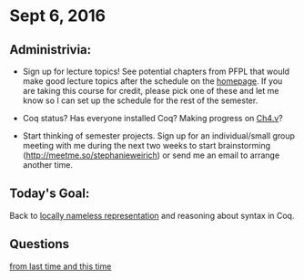 # Sept 6, 2016

## Administrivia:

+ Sign up for lecture topics!  See potential chapters from PFPL that would
  make good lecture topics after the schedule on the [homepage](../README.md). If you are
  taking this course for credit, please pick one of these and let me know so I
  can set up the schedule for the rest of the semester.

+ Coq status? Has everyone installed Coq? Making progress on [Ch4.v](../code/Ch4.v)?

+ Start thinking of semester projects. Sign up for an individual/small
  group meeting with me during the next two weeks to start brainstorming
  (http://meetme.so/stephanieweirich) or send me an email to arrange another
  time.

## Today's Goal:

Back to [locally nameless representation](../code/Ch4.v) and reasoning about syntax in Coq.

## Questions

[from last time and this time](090116.md)


